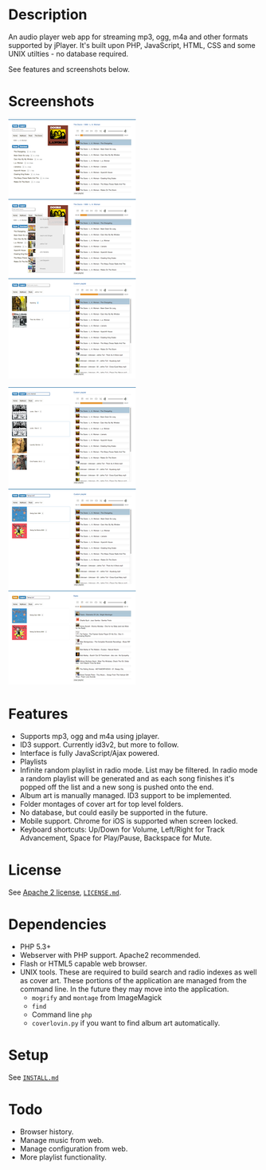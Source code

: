 Description
===========

An audio player web app for streaming mp3, ogg, m4a and other formats 
supported by jPlayer. It's built upon PHP, JavaScript, HTML, CSS and 
some UNIX utilties - no database required.

See features and screenshots below.

Screenshots
===========

<a target="_blank" href="screenshots/screenshot1.png"><img src="screenshots/thumb_screenshot1.png" alt="screenshot1.png" /></a> &nbsp; <a target="_blank" href="screenshots/screenshot2.png"><img src="screenshots/thumb_screenshot2.png" alt="screenshot2.png" /></a> &nbsp; <a target="_blank" href="screenshots/screenshot3.png"><img src="screenshots/thumb_screenshot3.png" alt="screenshot3.png" /></a>

<a target="_blank" href="screenshots/screenshot4.png"><img src="screenshots/thumb_screenshot4.png" alt="screenshot4.png" /></a> &nbsp; <a target="_blank" href="screenshots/screenshot5.png"><img src="screenshots/thumb_screenshot5.png" alt="screenshot5.png" /></a> &nbsp; <a target="_blank" href="screenshots/screenshot6.png"><img src="screenshots/thumb_screenshot6.png" alt="screenshot6.png" /></a>

Features
========

* Supports mp3, ogg and m4a using jplayer.
* ID3 support. Currently id3v2, but more to follow.
* Interface is fully JavaScript/Ajax powered.
* Playlists
* Infinite random playlist in radio mode. List may be filtered. In radio mode a random playlist will be generated and as each song finishes it's popped off the list and a new song is pushed onto the end.
* Album art is manually managed. ID3 support to be implemented.
* Folder montages of cover art for top level folders.
* No database, but could easily be supported in the future.
* Mobile support. Chrome for iOS is supported when screen locked.
* Keyboard shortcuts: Up/Down for Volume, Left/Right for Track Advancement, Space for Play/Pause, Backspace for Mute.

License
=======

See [Apache 2 license](https://www.apache.org/licenses/LICENSE-2.0.html), [`LICENSE.md`](LICENSE.md).

Dependencies
============

* PHP 5.3+
* Webserver with PHP support. Apache2 recommended.
* Flash or HTML5 capable web browser.
* UNIX tools. These are required to build search and radio indexes as well as cover art. These portions of the application are managed from the command line. In the future they may move into the application.
    * `mogrify` and `montage` from ImageMagick
    * `find`
    * Command line `php`
    * `coverlovin.py` if you want to find album art automatically.

Setup
=====

See [`INSTALL.md`](INSTALL.md)

Todo
====

* Browser history.
* Manage music from web.
* Manage configuration from web.
* More playlist functionality.
